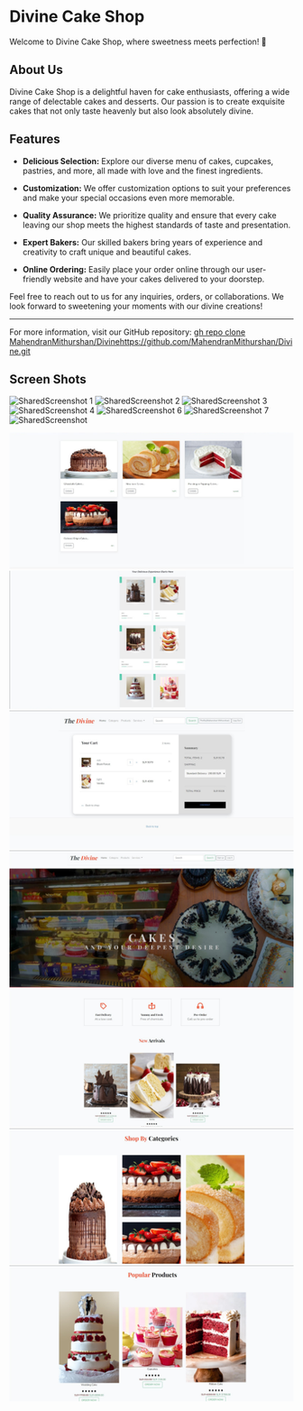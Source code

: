 # Divine Cake Shop

Welcome to Divine Cake Shop, where sweetness meets perfection! 🍰

## About Us

Divine Cake Shop is a delightful haven for cake enthusiasts, offering a wide range of delectable cakes and desserts. Our passion is to create exquisite cakes that not only taste heavenly but also look absolutely divine.

## Features

- **Delicious Selection:** Explore our diverse menu of cakes, cupcakes, pastries, and more, all made with love and the finest ingredients.

- **Customization:** We offer customization options to suit your preferences and make your special occasions even more memorable.

- **Quality Assurance:** We prioritize quality and ensure that every cake leaving our shop meets the highest standards of taste and presentation.

- **Expert Bakers:** Our skilled bakers bring years of experience and creativity to craft unique and beautiful cakes.

- **Online Ordering:** Easily place your order online through our user-friendly website and have your cakes delivered to your doorstep.

Feel free to reach out to us for any inquiries, orders, or collaborations. We look forward to sweetening your moments with our divine creations!

---

For more information, visit our GitHub repository: [gh repo clone MahendranMithurshan/Divine](https://github.com/MahendranMithurshan/Divine.git)https://github.com/MahendranMithurshan/Divine.git

## Screen Shots
![SharedScreenshot 1](https://github.com/MahendranMithurshan/Divine/assets/107684734/2612a4bf-d869-4340-92fc-0c687fccf92d)
![SharedScreenshot 2](https://github.com/MahendranMithurshan/Divine/assets/107684734/8645993d-0a80-49de-8f49-99050fdc6408)
![SharedScreenshot 3](https://github.com/MahendranMithurshan/Divine/assets/107684734/2a7bd538-82d4-42c3-a2ba-fd8a4e643779)
![SharedScreenshot 4](https://github.com/MahendranMithurshan/Divine/assets/107684734/3839b1d3-7ed6-4652-9732-dcb16d0ec8f9)
![SharedScreenshot 6](https://github.com/MahendranMithurshan/Divine/assets/107684734/e3d3f3c8-04c9-49f0-8eb0-eb03deff6abc)
![SharedScreenshot 7](https://github.com/MahendranMithurshan/Divine/assets/107684734/6115a54c-7723-432e-8d62-4d63ca3c3008)
![SharedScreenshot](https://github.com/MahendranMithurshan/Divine/assets/107684734/673562f2-06b2-4109-b049-4aff372349fe)


![Alt text](<SharedScreenshot 4.jpg>) ![Alt text](<SharedScreenshot 6.jpg>) ![Alt text](<SharedScreenshot 7.jpg>) ![Alt text](SharedScreenshot.jpg) ![Alt text](<SharedScreenshot 1.jpg>) ![Alt text](<SharedScreenshot 2.jpg>) ![Alt text](<SharedScreenshot 3.jpg>)

